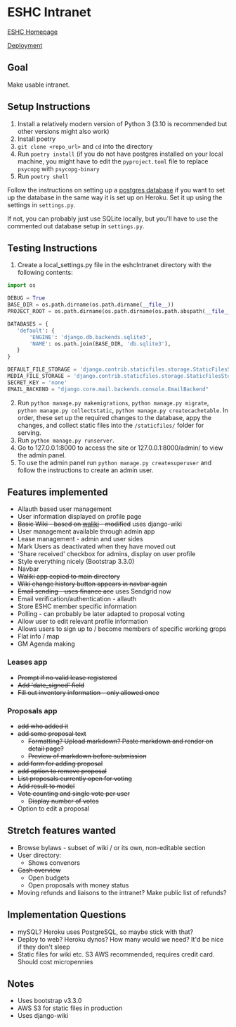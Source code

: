 # ESHC Intranet

[ESHC Homepage](http://eshc.coop/)

[Deployment](https://intranet.eshc.coop/)

## Goal
Make usable intranet.

## Setup Instructions
1. Install a relatively modern version of Python 3 (3.10 is recommended but other versions might also work)
2. Install poetry
3. `git clone <repo_url>` and `cd` into the directory  
5. Run `poetry install` (if you do not have postgres installed on your local machine, you might have to edit the `pyproject.toml` file to replace `psycopg` with `psycopg-binary`
6. Run `poetry shell`

Follow the instructions on setting up a [postgres database](https://www.digitalocean.com/community/tutorials/how-to-use-postgresql-with-your-django-application-on-ubuntu-14-04) if you want to set up the database in the same way it is set up on Heroku. Set it up using the settings in `settings.py`.

If not, you can probably just use SQLite locally, but you'll have to use the commented out database setup in `settings.py`.

## Testing Instructions
1. Create a local_settings.py file in the eshcIntranet directory with the following contents:
 ```python
import os

DEBUG = True
BASE_DIR = os.path.dirname(os.path.dirname(__file__))
PROJECT_ROOT = os.path.dirname(os.path.dirname(os.path.abspath(__file__)))

DATABASES = {
    'default': {
        'ENGINE': 'django.db.backends.sqlite3',
        'NAME': os.path.join(BASE_DIR, 'db.sqlite3'),
    }
}

DEFAULT_FILE_STORAGE = 'django.contrib.staticfiles.storage.StaticFilesStorage'
MEDIA_FILE_STORAGE = 'django.contrib.staticfiles.storage.StaticFilesStorage'
SECRET_KEY = 'none'
EMAIL_BACKEND = "django.core.mail.backends.console.EmailBackend"
 ```
2. Run `python manage.py makemigrations`, `python manage.py migrate`, `python manage.py collectstatic`, `python manage.py createcachetable`. In order, these set up the required changes to the database, appy the changes, and collect static files into the `/staticfiles/` folder for serving.
3. Run `python manage.py runserver`.
4. Go to 127.0.0.1:8000 to access the site or 127.0.0.1:8000/admin/ to view the admin panel.
5. To use the admin panel run `python manage.py createsuperuser` and follow the instructions to create an admin user.

## Features implemented
* Allauth based user management 
* User information displayed on profile page
* ~~Basic Wiki - based on [waliki](https://github.com/mgaitan/waliki) - modified~~ uses django-wiki
* User management available through admin app
* Lease management - admin and user sides
* Mark Users as deactivated when they have moved out 
* 'Share received' checkbox for admins, display on user profile
* Style everything nicely (Bootstrap 3.3.0)
* Navbar
* ~~Waliki app copied to main directory~~
* ~~Wiki change history button appears in navbar again~~
* ~~Email sending - uses finance acc~~ uses Sendgrid now
* Email verification/authentication - allauth
* Store ESHC member specific information 
* Polling - can probably be later adapted to proposal voting
* Allow user to edit relevant profile information
* Allows users to sign up to / become members of specific working grops
* Flat info / map
* GM Agenda making

### Leases app
* ~~Prompt if no valid lease registered~~
* ~~Add 'date_signed' field~~
* ~~Fill out inventory information - only allowed once~~

### Proposals app
* ~~add who added it~~
* ~~add some proposal text~~
  * ~~Formatting? Upload markdown? Paste markdown and render on detail page?~~
  * ~~Preview of markdown before submission~~
* ~~add form for adding proposal~~
* ~~add option to remove proposal~~
* ~~List proposals currently open for voting~~
* ~~Add result to model~~
* ~~Vote counting and single vote per user~~
  * ~~Display number of votes~~
* Option to edit a proposal

## Stretch features wanted
* Browse bylaws - subset of wiki / or its own, non-editable section
* User directory:
  * Shows convenors
* ~~Cash overview~~
  * Open budgets
  * Open proposals with money status
* Moving refunds and liaisons to the intranet? Make public list of refunds?

## Implementation Questions
* mySQL? Heroku uses PostgreSQL, so maybe stick with that?
* Deploy to web? Heroku dynos? How many would we need? It'd be nice if they don't sleep
* Static files for wiki etc. S3 AWS recommended, requires credit card. Should cost micropennies

## Notes
* Uses bootstrap v3.3.0
* AWS S3 for static files in production
* Uses django-wiki
